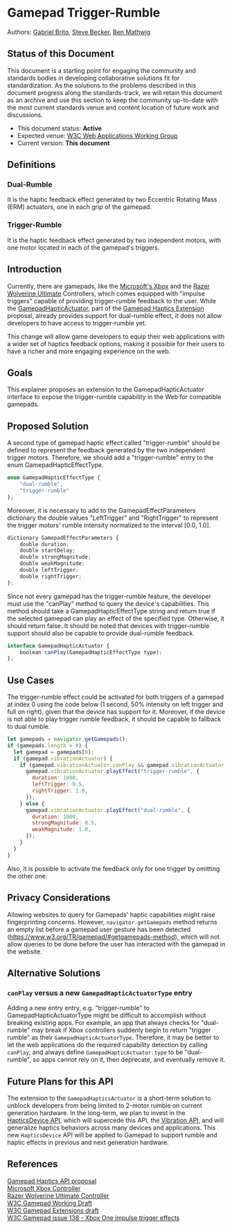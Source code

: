 # Gamepad Trigger-Rumble

Authors: [Gabriel Brito](https://github.com/gabrielsanbrito), [Steve Becker](https://github.com/SteveBeckerMSFT), [Ben Mathwig](https://github.com/bmathwig)

## Status of this Document

This document is a starting point for engaging the community and standards bodies in developing collaborative solutions fit for standardization. As the solutions to the problems described in this document progress along the standards-track, we will retain this document as an archive and use this section to keep the community up-to-date with the most current standards venue and content location of future work and discussions.

- This document status: **Active**
- Expected venue: [W3C Web Applications Working Group](https://www.w3.org/2019/webapps/)
- Current version: **This document**

## Definitions

### Dual-Rumble

It is the haptic feedback effect generated by two Eccentric Rotating Mass (ERM) actuators, one in each grip of the gamepad.

### Trigger-Rumble

It is the haptic feedback effect generated by two independent motors, with one motor located in each of the gamepad's triggers.

## Introduction

Currently, there are gamepads, like the [Microsoft's Xbox](https://www.xbox.com/en-us/accessories/controllers/xbox-wireless-controller#white) and the [Razer Wolverine Ultimate](https://www.razer.com/console-controllers/razer-wolverine-ultimate/RZ06-02250100-R3U1) Controllers, which comes equipped with "impulse triggers" capable of providing trigger-rumble feedback to the user. While the [GamepadHapticActuator](https://w3c.github.io/gamepad/extensions.html#gamepadhapticactuator-interface), part of the [Gamepad Haptics Extension](https://w3c.github.io/gamepad/extensions.html) proposal, already provides support for dual-rumble effect, it does not allow developers to have access to trigger-rumble yet.

This change will allow game developers to equip their web applications with a wider set of haptics feedback options, making it possible for their users to have a richer and more engaging experience on the web.

## Goals

This explainer proposes an extension to the GamepadHapticActuator interface to expose the trigger-rumble capability in the Web for compatible gamepads.

## Proposed Solution

A second type of gamepad haptic effect called "trigger-rumble" should be defined to represent the feedback generated by the two independent trigger motors. Therefore, we should add a "trigger-rumble" entry to the enum GamepadHapticEffectType.

```js
enum GamepadHapticEffectType {
    "dual-rumble",
    "trigger-rumble"
};
```

Moreover, it is necessary to add to the GamepadEffectParameters dictionary the double values "LeftTrigger" and "RightTrigger" to represent the trigger motors' rumble intensity normalized to the interval [0.0, 1.0].

```js
dictionary GamepadEffectParameters {
    double duration;
    double startDelay;
    double strongMagnitude;
    double weakMagnitude;
    double leftTrigger;
    double rightTrigger;
};
```

Since not every gamepad has the trigger-rumble feature, the developer must use the "canPlay" method to query the device's capabilities. This method should take a GamepadHapticEffectType string and return true if the selected gamepad can play an effect of the specified type. Otherwise, it should return false. It should be noted that devices with trigger-rumble support should also be capable to provide dual-rumble feedback.

```js
interface GamepadHapticActuator {
    boolean canPlay(GamepadHapticEffectType type);
};
```

## Use Cases

The trigger-rumble effect could be activated for both triggers of a gamepad at index 0 using the code below (1 second, 50% intensity on left trigger and full on right), given that the device has support for it. Moreover, if the device is not able to play trigger rumble feedback, it should be capable to fallback to dual rumble.

```js
let gamepads = navigator.getGamepads();
if (gamepads.length > 0) {
  let gamepad = gamepads[0];
  if (gamepad.vibrationActuator) {
    if (gamepad.vibrationActuator.canPlay && gamepad.vibrationActuator.canPlay("trigger-rumble")) {
      gamepad.vibrationActuator.playEffect("trigger-rumble", {
        duration: 1000,
        leftTrigger: 0.5,
        rightTrigger: 1.0,
      });
    } else {
      gamepad.vibrationActuator.playEffect("dual-rumble", {
        duration: 1000,
        strongMagnitude: 0.5,
        weakMagnitude: 1.0,
      });
    }
  }
}
```

Also, it is possible to activate the feedback only for one trigger by omitting the other one.

## Privacy Considerations

Allowing websites to query for Gamepads' haptic capabilities might raise fingerprinting concerns. However, `navigator.getGamepads` method returns an empty list before a gamepad user gesture has been detected (https://www.w3.org/TR/gamepad/#getgamepads-method), which will not allow queries to be done before the user has interacted with the gamepad in the website. 

## Alternative Solutions

### `canPlay` versus a new `GamepadHapticActuatorType` entry

Adding a new entry entry, e.g. "trigger-rumble" to GamepadHapticActuatorType might be difficult to accomplish without breaking existing apps. For example, an app that always checks for "dual-rumble" may break if Xbox controllers suddenly begin to return "trigger rumble" as their `GamepadHapticActuatorType`. Therefore, it may be better to let the web applications do the required capability detection by calling `canPlay`; and always define `GamepadHapticActuator.type` to be "dual-rumble", so apps cannot rely on it, then deprecate, and eventually remove it.

## Future Plans for this API
The extension to the `GamepadHapticsActuator` is a short-term solution to unblock developers from being limited to 2-motor rumble on current generation hardware. In the long-term, we plan to invest in the [HapticsDevice API](https://github.com/MicrosoftEdge/MSEdgeExplainers/blob/main/HapticsDevice/explainer.md), which will supercede this API, the [Vibration API](https://w3c.github.io/vibration/#dom-navigator-vibrate), and will generalize haptics behaviors across many devices and applications. This new `HapticsDevice` API will be applied to Gamepad to support rumble and haptic effects in previous and next generation hardware.

## References

[Gamepad Haptics API proposal](https://docs.google.com/document/d/1jPKzVRNzzU4dUsvLpSXm1VXPQZ8FP-0lKMT-R_p-s6g/edit#)  
[Microsoft Xbox Controller](https://www.xbox.com/en-us/accessories/controllers/xbox-wireless-controller#white)  
[Razer Wolverine Ultimate Controller](https://www.razer.com/console-controllers/razer-wolverine-ultimate/RZ06-02250100-R3U1)  
[W3C Gamepad Working Draft](https://www.w3.org/TR/gamepad/#getgamepads-method)  
[W3C Gamepad Extensions draft](https://w3c.github.io/gamepad/extensions)  
[W3C Gamepad issue 138 - Xbox One impulse trigger effects](https://github.com/w3c/gamepad/issues/138)
